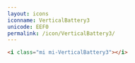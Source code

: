 ```yaml
---
layout: icons
iconname: VerticalBattery3
unicode: EEF0
permalink: /icon/VerticalBattery3/
---
```


``` html
<i class="mi mi-VerticalBattery3"></i>
```
